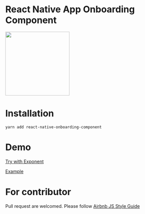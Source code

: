 # React Native App Onboarding Component

<img src="https://raw.githubusercontent.com/jacklam718/react-native-onboarding-component/master/.github/app-onboarding-ios.gif" width="200">

# Installation
`yarn add react-native-onboarding-component`

# Demo
[Try with Exponent](https://expo.io/@jacklam718/react-native-app-onboarding-demo)

[Example](https://github.com/jacklam718/react-native-onboarding-component/blob/master/example/App.js)

# For contributor
Pull request are welcomed. Please follow [Airbnb JS Style Guide](https://github.com/airbnb/javascript)
